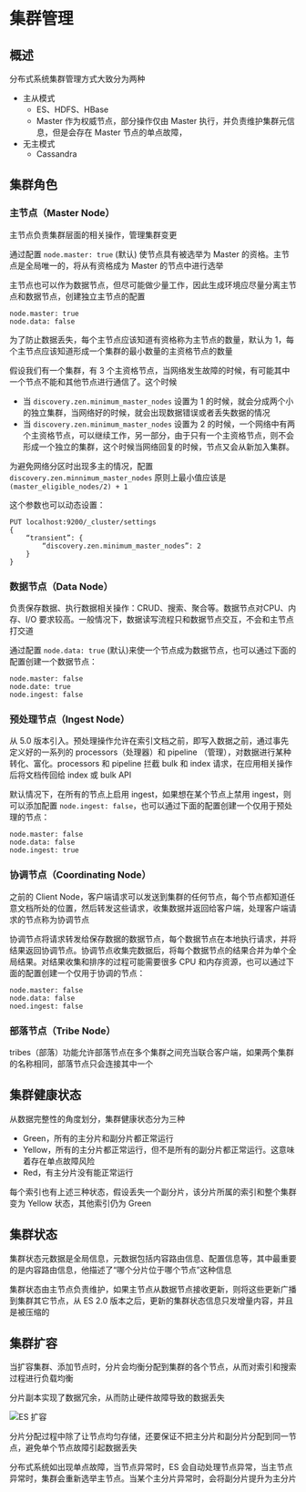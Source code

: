 # 集群管理

## 概述

分布式系统集群管理方式大致分为两种

* 主从模式
  * ES、HDFS、HBase
  * Master 作为权威节点，部分操作仅由 Master 执行，并负责维护集群元信息，但是会存在 Master 节点的单点故障，
* 无主模式
  * Cassandra



## 集群角色

### 主节点（Master Node）

主节点负责集群层面的相关操作，管理集群变更

通过配置 `node.master: true` (默认) 使节点具有被选举为 Master 的资格。主节点是全局唯一的，将从有资格成为 Master 的节点中进行选举

主节点也可以作为数据节点，但尽可能做少量工作，因此生成环境应尽量分离主节点和数据节点，创建独立主节点的配置

```properties
node.master: true
node.data: false
```

为了防止数据丢失，每个主节点应该知道有资格称为主节点的数量，默认为 1，每个主节点应该知道形成一个集群的最小数量的主资格节点的数量

假设我们有一个集群，有 3 个主资格节点，当网络发生故障的时候，有可能其中一个节点不能和其他节点进行通信了。这个时候

* 当 `discovery.zen.minimum_master_nodes` 设置为 1 的时候，就会分成两个小的独立集群，当网络好的时候，就会出现数据错误或者丢失数据的情况
* 当 `discovery.zen.minimum_master_nodes` 设置为 2 的时候，一个网络中有两个主资格节点，可以继续工作，另一部分，由于只有一个主资格节点，则不会形成一个独立的集群，这个时候当网络回复的时候，节点又会从新加入集群。

为避免网络分区时出现多主的情况，配置 `discovery.zen.minnimum_master_nodes` 原则上最小值应该是 `(master_eligible_nodes/2) + 1`

这个参数也可以动态设置：

```properties
PUT localhost:9200/_cluster/settings
{
	“transient”: {
		“discovery.zen.minimum_master_nodes”: 2
	}
}
```



### 数据节点（Data Node）

负责保存数据、执行数据相关操作：CRUD、搜索、聚合等。数据节点对CPU、内存、I/O 要求较高。一般情况下，数据读写流程只和数据节点交互，不会和主节点打交道

通过配置 `node.data: true` (默认)来使一个节点成为数据节点，也可以通过下面的配置创建一个数据节点：

```properties
node.master: false
node.date: true
node.ingest: false
```



### 预处理节点（Ingest Node）

从 5.0 版本引入。预处理操作允许在索引文档之前，即写入数据之前，通过事先定义好的一系列的 processors（处理器）和 pipeline （管理），对数据进行某种转化、富化。processors 和 pipeline 拦截 bulk 和 index 请求，在应用相关操作后将文档传回给 index 或 bulk API

默认情况下，在所有的节点上启用 ingest，如果想在某个节点上禁用 ingest，则可以添加配置 `node.ingest: false`，也可以通过下面的配置创建一个仅用于预处理的节点：

```properties
node.master: false
node.data: false
node.ingest: true
```



### 协调节点（Coordinating Node）

之前的 Client Node，客户端请求可以发送到集群的任何节点，每个节点都知道任意文档所处的位置，然后转发这些请求，收集数据并返回给客户端，处理客户端请求的节点称为协调节点

协调节点将请求转发给保存数据的数据节点，每个数据节点在本地执行请求，并将结果返回协调节点。协调节点收集完数据后，将每个数据节点的结果合并为单个全局结果。对结果收集和排序的过程可能需要很多 CPU 和内存资源，也可以通过下面的配置创建一个仅用于协调的节点：

```properties
node.master: false
node.data: false
noed.ingest: false
```



### 部落节点（Tribe Node）

tribes（部落）功能允许部落节点在多个集群之间充当联合客户端，如果两个集群的名称相同，部落节点只会连接其中一个



## 集群健康状态

从数据完整性的角度划分，集群健康状态分为三种

* Green，所有的主分片和副分片都正常运行
* Yellow，所有的主分片都正常运行，但不是所有的副分片都正常运行。这意味着存在单点故障风险
* Red，有主分片没有能正常运行

每个索引也有上述三种状态，假设丢失一个副分片，该分片所属的索引和整个集群变为 Yellow 状态，其他索引仍为 Green



## 集群状态

集群状态元数据是全局信息，元数据包括内容路由信息、配置信息等，其中最重要的是内容路由信息，他描述了“哪个分片位于哪个节点”这种信息

集群状态由主节点负责维护，如果主节点从数据节点接收更新，则将这些更新广播到集群其它节点，从 ES 2.0 版本之后，更新的集群状态信息只发增量内容，并且是被压缩的



## 集群扩容

当扩容集群、添加节点时，分片会均衡分配到集群的各个节点，从而对索引和搜索过程进行负载均衡

分片副本实现了数据冗余，从而防止硬件故障导致的数据丢失

![ES 扩容](http://tva1.sinaimg.cn/large/0060lm7Tly1g5ucalton7j30p00l6weu.jpg)

分片分配过程中除了让节点均匀存储，还要保证不把主分片和副分片分配到同一节点，避免单个节点故障引起数据丢失

分布式系统如出现单点故障，当节点异常时，ES 会自动处理节点异常，当主节点异常时，集群会重新选举主节点。当某个主分片异常时，会将副分片提升为主分片